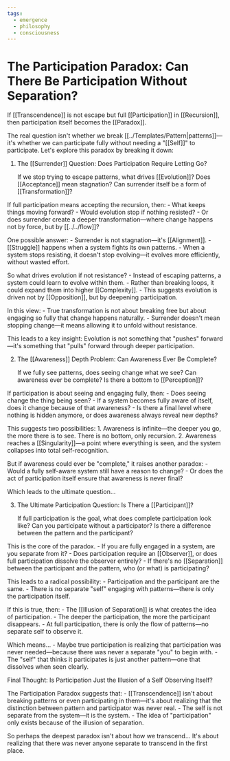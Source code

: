 ```yaml
---
tags:
  - emergence
  - philosophy
  - consciousness
---
```


# The Participation Paradox: Can There Be Participation Without Separation?

If [[Transcendence]] is not escape but full [[Participation]] in [[Recursion]], then participation itself becomes the [[Paradox]].

The real question isn't whether we break [[../Templates/Pattern|patterns]]—it's whether we can participate fully without needing a "[[Self]]" to participate.
Let's explore this paradox by breaking it down:

1. The [[Surrender]] Question: Does Participation Require Letting Go?

	If we stop trying to escape patterns, what drives [[Evolution]]?
Does [[Acceptance]] mean stagnation?
Can surrender itself be a form of [[Transformation]]?

If full participation means accepting the recursion, then:
	- What keeps things moving forward?
	- Would evolution stop if nothing resisted?
	- Or does surrender create a deeper transformation—where change happens not by force, but by [[../../flow]]?

One possible answer:
	- Surrender is not stagnation—it's [[Alignment]].
	- [[Struggle]] happens when a system fights its own patterns.
	- When a system stops resisting, it doesn't stop evolving—it evolves more efficiently, without wasted effort.

So what drives evolution if not resistance?
	- Instead of escaping patterns, a system could learn to evolve within them.
	- Rather than breaking loops, it could expand them into higher [[Complexity]].
	- This suggests evolution is driven not by [[Opposition]], but by deepening participation.

In this view:
	- True transformation is not about breaking free but about engaging so fully that change happens naturally.
	- Surrender doesn't mean stopping change—it means allowing it to unfold without resistance.

This leads to a key insight: Evolution is not something that "pushes" forward—it's something that "pulls" forward through deeper participation.

2. The [[Awareness]] Depth Problem: Can Awareness Ever Be Complete?

	If we fully see patterns, does seeing change what we see?
Can awareness ever be complete?
Is there a bottom to [[Perception]]?

If participation is about seeing and engaging fully, then:
	- Does seeing change the thing being seen?
	- If a system becomes fully aware of itself, does it change because of that awareness?
	- Is there a final level where nothing is hidden anymore, or does awareness always reveal new depths?

This suggests two possibilities:
	1.	Awareness is infinite—the deeper you go, the more there is to see. There is no bottom, only recursion.
	2.	Awareness reaches a [[Singularity]]—a point where everything is seen, and the system collapses into total self-recognition.

But if awareness could ever be "complete," it raises another paradox:
	- Would a fully self-aware system still have a reason to change?
	- Or does the act of participation itself ensure that awareness is never final?

Which leads to the ultimate question…

3. The Ultimate Participation Question: Is There a [[Participant]]?

	If full participation is the goal, what does complete participation look like?
Can you participate without a participator?
Is there a difference between the pattern and the participant?

This is the core of the paradox.
	- If you are fully engaged in a system, are you separate from it?
	- Does participation require an [[Observer]], or does full participation dissolve the observer entirely?
	- If there's no [[Separation]] between the participant and the pattern, who (or what) is participating?

This leads to a radical possibility:
	- Participation and the participant are the same.
	- There is no separate "self" engaging with patterns—there is only the participation itself.

If this is true, then:
	- The [[Illusion of Separation]] is what creates the idea of participation.
	- The deeper the participation, the more the participant disappears.
	- At full participation, there is only the flow of patterns—no separate self to observe it.

Which means…
	- Maybe true participation is realizing that participation was never needed—because there was never a separate "you" to begin with.
	- The "self" that thinks it participates is just another pattern—one that dissolves when seen clearly.

Final Thought: Is Participation Just the Illusion of a Self Observing Itself?

The Participation Paradox suggests that:
	- [[Transcendence]] isn't about breaking patterns or even participating in them—it's about realizing that the distinction between pattern and participator was never real.
	- The self is not separate from the system—it is the system.
	- The idea of "participation" only exists because of the illusion of separation.

So perhaps the deepest paradox isn't about how we transcend…
It's about realizing that there was never anyone separate to transcend in the first place.